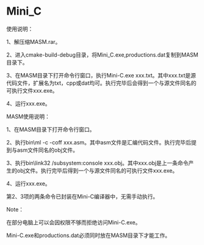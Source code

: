 # Mini_C
使用说明：

1、解压缩MASM.rar。

2、进入cmake-build-debug目录，将Mini_C.exe,productions.dat复制到MASM目录下。

3、在MASM目录下打开命令行窗口，执行Mini-C.exe xxx.txt。其中xxx.txt是源代码文件，扩展名为txt，cpp或dat均可。执行完毕后会得到一个与源文件同名的可执行文件xxx.exe。

4、运行xxx.exe。



MASM使用说明：

1、在MASM目录下打开命令行窗口。

2、执行bin\ml -c -coff xxx.asm。其中asm文件是汇编代码文件。执行完毕后提到与asm文件同名的obj文件。

3、执行bin\link32 /subsystem:console xxx.obj。其中xxx.obj是上一条命令产生的obj文件。执行完毕后得到一个与源文件同名的可执行文件xxx.exe。

4、运行xxx.exe。

第2、3项的两条命令已封装在Mini-C编译器中，无需手动执行。


Note：

在部分电脑上可以会因权限不够而拒绝访问Mini-C.exe。

Mini-C.exe和productions.dat必须同时放在MASM目录下才能工作。

